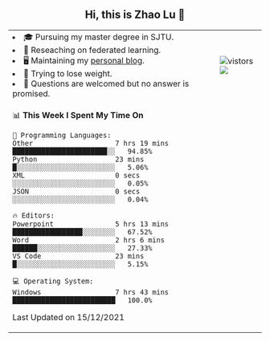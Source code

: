 <h2 align="center"> Hi, this is Zhao Lu 👋</h2>

<table style="overflow:hidden;">
    <tr> 
        <td>
            <li>🎓 Pursuing my master degree in SJTU.</li>
            <li>🌱 Reseaching on federated learning.</li>
            <li>🖥️ Maintaining my <a href="https://ifarewell.xyz">personal blog</a>.</li>
            <li>💪 Trying to lose weight.</li>
            <li>💬 Questions are welcomed but no answer is promised.</li> 
        </td>
        <td>
            <img src="https://visitor-badge.glitch.me/badge?page_id=ifarewell" alt="vistors" />
        <br>
          <img src="https://github-readme-stats.vercel.app/api?username=ifarewell&theme=graywhite&hide=prs,contribs&show_icons=true&hide_border=true&icon_color=CE1D2D&text_color=718096&bg_color=ffffff&hide_title=true" />
        </td>
    </tr>
    <tr>
        <td colspan="2">
            
<!--START_SECTION:waka-->
📊 **This Week I Spent My Time On** 

```text
💬 Programming Languages: 
Other                    7 hrs 19 mins       ███████████████████████░░   94.85% 
Python                   23 mins             █░░░░░░░░░░░░░░░░░░░░░░░░   5.06% 
XML                      0 secs              ░░░░░░░░░░░░░░░░░░░░░░░░░   0.05% 
JSON                     0 secs              ░░░░░░░░░░░░░░░░░░░░░░░░░   0.04%

🔥 Editors: 
Powerpoint               5 hrs 13 mins       █████████████████░░░░░░░░   67.52% 
Word                     2 hrs 6 mins        ██████░░░░░░░░░░░░░░░░░░░   27.33% 
VS Code                  23 mins             █░░░░░░░░░░░░░░░░░░░░░░░░   5.15%

💻 Operating System: 
Windows                  7 hrs 43 mins       █████████████████████████   100.0%

```


 Last Updated on 15/12/2021
<!--END_SECTION:waka-->
            
</td></tr>
</table>

